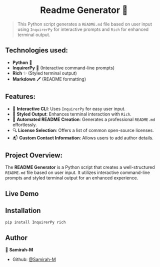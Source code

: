 <h1 align="center">Readme Generator 🚀</h1>

> This Python script generates a `README.md` file based on user input using `InquirerPy` for interactive prompts and `Rich` for enhanced terminal output.

## Technologies used:

- **Python** 🐍
- **InquirerPy** 📜 (Interactive command-line prompts)
- **Rich** ✨ (Styled terminal output)
- **Markdown** 🖊️ (README formatting)

## Features:

- 📝 **Interactive CLI**: Uses `InquirerPy` for easy user input.
- 🎨 **Styled Output**: Enhances terminal interaction with `Rich`.
- 📄 **Automated README Creation**: Generates a professional `README.md` effortlessly.
- 🔍 **License Selection**: Offers a list of common open-source licenses.
- 📬 **Custom Contact Information**: Allows users to add author details.

## Project Overview:

The **README Generator** is a Python script that creates a well-structured `README.md` file based on user input. It utilizes interactive command-line prompts and styled terminal output for an enhanced experience.

## Live Demo

## Installation

```bash
pip install InquirerPy rich
```
## Author

👤 **Samirah-M**

- Github: [@Samirah-M](https://github.com/Samirah-M)
